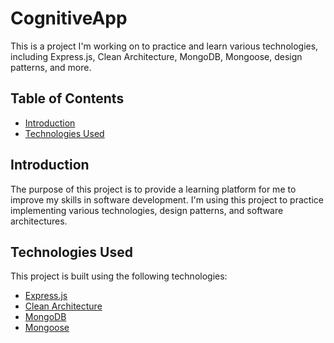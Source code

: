 # CognitiveApp

This is a project I'm working on to practice and learn various technologies,
including Express.js, Clean Architecture, MongoDB, Mongoose, design patterns, and more.

## Table of Contents

- [Introduction](#introduction)
- [Technologies Used](#technologies-used)

## Introduction

The purpose of this project is to provide a learning platform for me to improve my skills in software development. 
I'm using this project to practice implementing various technologies, design patterns, and software architectures. 

## Technologies Used

This project is built using the following technologies:

- [Express.js](https://expressjs.com/)
- [Clean Architecture](https://blog.cleancoder.com/uncle-bob/2012/08/13/the-clean-architecture.html)
- [MongoDB](https://www.mongodb.com/)
- [Mongoose](https://mongoosejs.com/)
